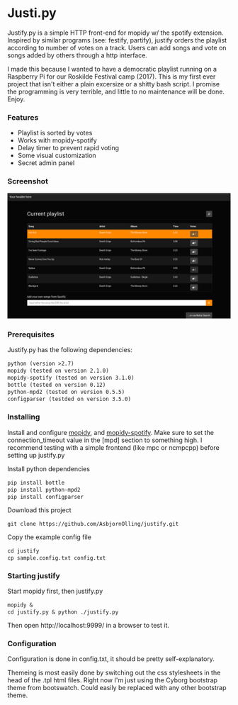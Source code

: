 # Justi.py

Justify.py is a simple HTTP front-end for mopidy w/ the spotify extension.
Inspired by similar programs (see: festify, partify), justify orders the playlist according to number of votes on a track. 
Users can add songs and vote on songs added by others through a http interface.

I made this because I wanted to have a democratic playlist running on a Raspberry Pi for our Roskilde Festival camp (2017).
This is my first ever project that isn't either a plain excersize or a shitty bash script. 
I promise the programming is very terrible, and little to no maintenance will be done. Enjoy.

### Features

* Playlist is sorted by votes
* Works with mopidy-spotify
* Delay timer to prevent rapid voting
* Some visual customization
* Secret admin panel

### Screenshot
![A Screenshot of the playlist page](screenshot.png)

### Prerequisites

Justify.py has the following dependencies:

```
python (version >2.7)
mopidy (tested on version 2.1.0)
mopidy-spotify (tested on version 3.1.0)
bottle (tested on version 0.12)
python-mpd2 (tested on version 0.5.5)
configparser (testded on version 3.5.0)
```

### Installing

Install and configure [mopidy](https://github.com/mopidy/mopidy), and [mopidy-spotify](https://github.com/mopidy/mopidy-spotify). Make sure to set the connection_timeout value in the [mpd] section to something high.
I recommend testing with a simple frontend (like mpc or ncmpcpp) before setting up justify.py

Install python dependencies
```
pip install bottle
pip install python-mpd2  
pip install configparser
```

Download this project
```
git clone https://github.com/AsbjornOlling/justify.git
```

Copy the example config file
```
cd justify
cp sample.config.txt config.txt
```
### Starting justify
Start mopidy first, then justify.py
```
mopidy &
cd justify.py & python ./justify.py
```
Then open http://localhost:9999/ in a browser to test it.

### Configuration

Configuration is done in config.txt, it should be pretty self-explanatory.

Themeing is most easily done by switching out the css stylesheets in the head of the .tpl html files. Right now I'm just using the Cyborg bootstrap theme from bootswatch. Could easily be replaced with any other bootstrap theme.

‌‌‌‌
